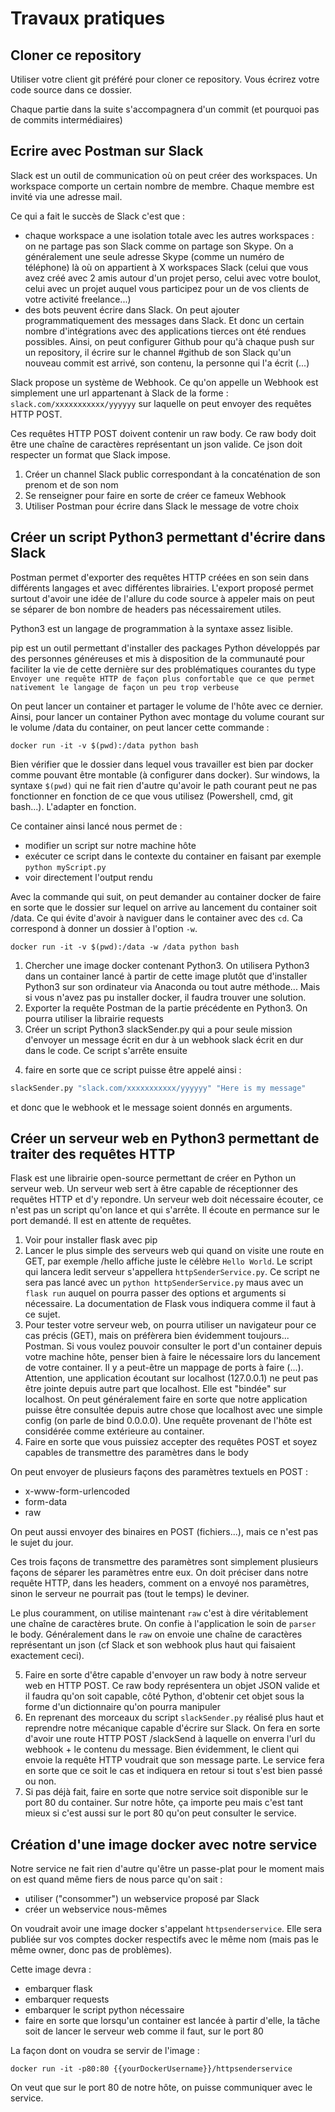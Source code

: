 # Travaux pratiques

## Cloner ce repository

Utiliser votre client git préféré pour cloner ce repository.
Vous écrirez votre code source dans ce dossier.

Chaque partie dans la suite s'accompagnera d'un commit (et pourquoi pas de commits intermédiaires)

## Ecrire avec Postman sur Slack

Slack est un outil de communication où on peut créer des workspaces.
Un workspace comporte un certain nombre de membre.
Chaque membre est invité via une adresse mail.

Ce qui a fait le succès de Slack c'est que :

- chaque workspace a une isolation totale avec les autres workspaces : on ne partage pas son Slack comme on partage son Skype. On a généralement une seule adresse Skype (comme un numéro de téléphone) là où on appartient à X workspaces Slack (celui que vous avez créé avec 2 amis autour d'un projet perso, celui avec votre boulot, celui avec un projet auquel vous participez pour un de vos clients de votre activité freelance...)
- des bots peuvent écrire dans Slack. On peut ajouter programmatiquement des messages dans Slack. Et donc un certain nombre d'intégrations avec des applications tierces ont été rendues possibles. Ainsi, on peut configurer Github pour qu'à chaque push sur un repository, il écrire sur le channel #github de son Slack qu'un nouveau commit est arrivé, son contenu, la personne qui l'a écrit (...)

Slack propose un système de Webhook.
Ce qu'on appelle un Webhook est simplement une url appartenant à Slack de la forme : `slack.com/xxxxxxxxxxx/yyyyyy` sur laquelle on peut envoyer des requêtes HTTP POST.

Ces requêtes HTTP POST doivent contenir un raw body.
Ce raw body doit être une chaîne de caractères représentant un json valide.
Ce json doit respecter un format que Slack impose.

1. Créer un channel Slack public correspondant à la concaténation de son prenom et de son nom
2. Se renseigner pour faire en sorte de créer ce fameux Webhook
3. Utiliser Postman pour écrire dans Slack le message de votre choix

## Créer un script Python3 permettant d'écrire dans Slack

Postman permet d'exporter des requêtes HTTP créées en son sein dans différents langages et avec différentes librairies.
L'export proposé permet surtout d'avoir une idée de l'allure du code source à appeler mais on peut se séparer de bon nombre de headers pas nécessairement utiles.

Python3 est un langage de programmation à la syntaxe assez lisible.

pip est un outil permettant d'installer des packages Python développés par des personnes généreuses et mis à disposition de la communauté pour faciliter la vie de cette dernière sur des problématiques courantes du type `Envoyer une requête HTTP de façon plus confortable que ce que permet nativement le langage de façon un peu trop verbeuse`

On peut lancer un container et partager le volume de l'hôte avec ce dernier. Ainsi, pour lancer un container Python avec montage du volume courant sur le volume /data du container, on peut lancer cette commande :

```
docker run -it -v $(pwd):/data python bash
```

Bien vérifier que le dossier dans lequel vous travailler est bien par docker comme pouvant être montable (à configurer dans docker).
Sur windows, la syntaxe `$(pwd)` qui ne fait rien d'autre qu'avoir le path courant peut ne pas fonctionner en fonction de ce que vous utilisez (Powershell, cmd, git bash...). L'adapter en fonction.

Ce container ainsi lancé nous permet de :

- modifier un script sur notre machine hôte
- exécuter ce script dans le contexte du container en faisant par exemple `python myScript.py`
- voir directement l'output rendu

Avec la commande qui suit, on peut demander au container docker de faire en sorte que le dossier sur lequel on arrive au lancement du container soit /data. Ce qui évite d'avoir à naviguer dans le container avec des `cd`. Ca correspond à donner un dossier à l'option `-w`.

```
docker run -it -v $(pwd):/data -w /data python bash
```

1. Chercher une image docker contenant Python3. On utilisera Python3 dans un container lancé à partir de cette image plutôt que d'installer Python3 sur son ordinateur via Anaconda ou tout autre méthode... Mais si vous n'avez pas pu installer docker, il faudra trouver une solution.
2. Exporter la requête Postman de la partie précédente en Python3. On pourra utiliser la librairie requests
3. Créer un script Python3 slackSender.py qui a pour seule mission d'envoyer un message écrit en dur à un webhook slack écrit en dur dans le code. Ce script s'arrête ensuite

4) faire en sorte que ce script puisse être appelé ainsi :

```bash
slackSender.py "slack.com/xxxxxxxxxxx/yyyyyy" "Here is my message"
```

et donc que le webhook et le message soient donnés en arguments.

## Créer un serveur web en Python3 permettant de traiter des requêtes HTTP

Flask est une librairie open-source permettant de créer en Python un serveur web. Un serveur web sert à être capable de réceptionner des requêtes HTTP et d'y repondre. Un serveur web doit nécessaire écouter, ce n'est pas un script qu'on lance et qui s'arrête. Il écoute en permance sur le port demandé. Il est en attente de requêtes.

1. Voir pour installer flask avec pip
2. Lancer le plus simple des serveurs web qui quand on visite une route en GET, par exemple /hello affiche juste le célèbre `Hello World`. Le script qui lancera ledit serveur s'appellera `httpSenderService.py`. Ce script ne sera pas lancé avec un `python httpSenderService.py` maus avec un `flask run` auquel on pourra passer des options et arguments si nécessaire. La documentation de Flask vous indiquera comme il faut à ce sujet.
3. Pour tester votre serveur web, on pourra utiliser un navigateur pour ce cas précis (GET), mais on préfèrera bien évidemment toujours... Postman. Si vous voulez pouvoir consulter le port d'un container depuis votre machine hôte, penser bien à faire le nécessaire lors du lancement de votre container. Il y a peut-être un mappage de ports à faire (...). Attention, une application écoutant sur localhost (127.0.0.1) ne peut pas être jointe depuis autre part que localhost. Elle est "bindée" sur localhost. On peut généralement faire en sorte que notre application puisse être consultée depuis autre chose que localhost avec une simple config (on parle de bind 0.0.0.0). Une requête provenant de l'hôte est considérée comme extérieure au container.
4. Faire en sorte que vous puissiez accepter des requêtes POST et soyez capables de transmettre des paramètres dans le body

On peut envoyer de plusieurs façons des paramètres textuels en POST :

- x-www-form-urlencoded
- form-data
- raw

On peut aussi envoyer des binaires en POST (fichiers...), mais ce n'est pas le sujet du jour.

Ces trois façons de transmettre des paramètres sont simplement plusieurs façons de séparer les paramètres entre eux. On doit préciser dans notre requête HTTP, dans les headers, comment on a envoyé nos paramètres, sinon le serveur ne pourrait pas (tout le temps) le deviner.

Le plus couramment, on utilise maintenant `raw` c'est à dire véritablement une chaîne de caractères brute. On confie à l'application le soin de `parser` le body. Généralement dans le `raw` on envoie une chaîne de caractères représentant un json (cf Slack et son webhook plus haut qui faisaient exactement ceci).

5. Faire en sorte d'être capable d'envoyer un raw body à notre serveur web en HTTP POST. Ce raw body représentera un objet JSON valide et il faudra qu'on soit capable, côté Python, d'obtenir cet objet sous la forme d'un dictionnaire qu'on pourra manipuler
6. En reprenant des morceaux du script `slackSender.py` réalisé plus haut et reprendre notre mécanique capable d'écrire sur Slack. On fera en sorte d'avoir une route HTTP POST /slackSend à laquelle on enverra l'url du webhook + le contenu du message. Bien évidemment, le client qui envoie la requête HTTP voudrait que son message parte. Le service fera en sorte que ce soit le cas et indiquera en retour si tout s'est bien passé ou non.
7. Si pas déjà fait, faire en sorte que notre service soit disponible sur le port 80 du container. Sur notre hôte, ça importe peu mais c'est tant mieux si c'est aussi sur le port 80 qu'on peut consulter le service.

## Création d'une image docker avec notre service

Notre service ne fait rien d'autre qu'être un passe-plat pour le moment mais on est quand même fiers de nous parce qu'on sait :

- utiliser ("consommer") un webservice proposé par Slack
- créer un webservice nous-mêmes

On voudrait avoir une image docker s'appelant `httpsenderservice`. Elle sera publiée sur vos comptes docker respectifs avec le même nom (mais pas le même owner, donc pas de problèmes).

Cette image devra :

- embarquer flask
- embarquer requests
- embarquer le script python nécessaire
- faire en sorte que lorsqu'un container est lancée à partir d'elle, la tâche soit de lancer le serveur web comme il faut, sur le port 80

La façon dont on voudra se servir de l'image :

```
docker run -it -p80:80 {{yourDockerUsername}}/httpsenderservice
```

On veut que sur le port 80 de notre hôte, on puisse communiquer avec le service.
